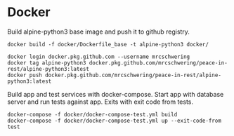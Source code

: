 # Docker

Build alpine-python3 base image and push it to github registry.

```
docker build -f docker/Dockerfile_base -t alpine-python3 docker/

docker login docker.pkg.github.com --username mrcschwering
docker tag alpine-python3 docker.pkg.github.com/mrcschwering/peace-in-rest/alpine-python3:latest
docker push docker.pkg.github.com/mrcschwering/peace-in-rest/alpine-python3:latest
```

Build app and test services with docker-compose.
Start app with database server and run tests against app.
Exits with exit code from tests.

```
docker-compose -f docker/docker-compose-test.yml build
docker-compose -f docker/docker-compose-test.yml up --exit-code-from test
```
